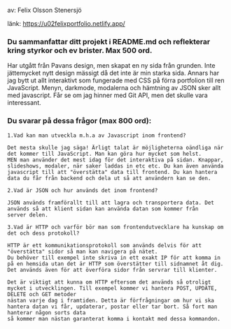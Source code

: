 av: Felix Olsson Stenersjö

länk: https://u02felixportfolio.netlify.app/




### Du sammanfattar ditt projekt i README.md och reflekterar kring styrkor och ev brister. Max 500 ord.

Har utgått från Pavans design, men skapat en ny sida från grunden. Inte jättemycket nytt design mässigt då det inte är min starka sida.
Annars har jag bytt ut allt interaktivt som fungerade med CSS på förra portfolion till ren JavaScript. Menyn, darkmode, modalerna och hämtning av JSON sker allt med
javascript. Får se om jag hinner med Git API, men det skulle vara interessant. 


### Du svarar på dessa frågor (max 800 ord):

    1.Vad kan man utveckla m.h.a av Javascript inom frontend?

    Det mesta skulle jag säga! Ärligt talat är möjligheterna oändliga när det kommer till JavaScript. Man kan göra hur mycket som helst.
    MEN man använder det mest idag för det interaktiva på sidan. Knappar, slideshows, modaler, när saker laddas in etc etc. Du kan även använda
    javascript till att "överstätta" data till frontend. Du kan hantera data du får från backend och dela ut så att användern kan se den.
    
    2.Vad är JSON och hur används det inom frontend?

    JSON används framförallt till att lagra och transportera data. Det används så att klient sidan kan använda datan som kommer från 
    server delen. 

    3.Vad är HTTP och varför bör man som frontendutvecklare ha kunskap om det och dess protokoll?

    HTTP är ett kommunikationsprotokoll som används delvis för att "överstätta" sidor så man kan navigera på nätet.
    Du behöver till exempel inte skriva in ett exakt IP för att komma in på en hemsida utan det är HTTP som överstätter till sidnamnet åt dig.
    Det används även för att överföra sidor från servrar till klienter.

    Det är viktigt att kunna om HTTP eftersom det används så otroligt mycket i utvecklingen. Till exempel kommer vi hantera POST, UPDATE, DELETE och GET metoder 
    nästan varje dag i framtiden. Detta är förfrågningar om hur vi ska hantera datan vi får, updaterar, postar eller tar bort. Så fort man hanterar någon sorts data
    så kommer man nästan garanterat komma i kontakt med dessa kommandon.

